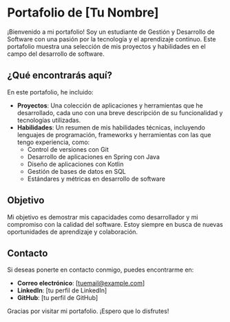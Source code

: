 # Portafolio de [Tu Nombre]

¡Bienvenido a mi portafolio! Soy un estudiante de Gestión y Desarrollo de Software con una pasión por la tecnología y el aprendizaje continuo. Este portafolio muestra una selección de mis proyectos y habilidades en el campo del desarrollo de software.

## ¿Qué encontrarás aquí?

En este portafolio, he incluido:

- **Proyectos**: Una colección de aplicaciones y herramientas que he desarrollado, cada uno con una breve descripción de su funcionalidad y tecnologías utilizadas.
- **Habilidades**: Un resumen de mis habilidades técnicas, incluyendo lenguajes de programación, frameworks y herramientas con las que tengo experiencia, como:
  - Control de versiones con Git
  - Desarrollo de aplicaciones en Spring con Java
  - Diseño de aplicaciones con Kotlin
  - Gestión de bases de datos en SQL
  - Estándares y métricas en desarrollo de software

## Objetivo

Mi objetivo es demostrar mis capacidades como desarrollador y mi compromiso con la calidad del software. Estoy siempre en busca de nuevas oportunidades de aprendizaje y colaboración.

## Contacto

Si deseas ponerte en contacto conmigo, puedes encontrarme en:

- **Correo electrónico**: [tuemail@example.com]
- **LinkedIn**: [tu perfil de LinkedIn]
- **GitHub**: [tu perfil de GitHub]

Gracias por visitar mi portafolio. ¡Espero que lo disfrutes!

